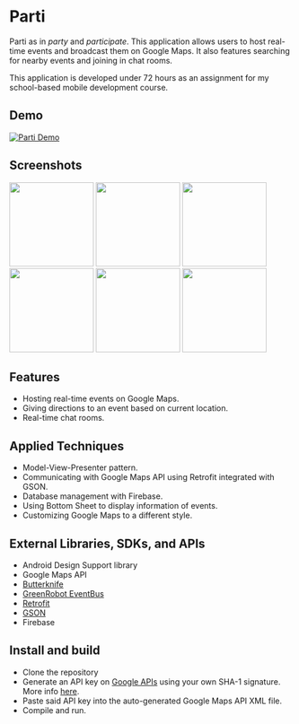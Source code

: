 # Parti

Parti as in *party* and *participate*. This application allows users to host real-time events and broadcast them on Google Maps. It also features searching for nearby events and joining in chat rooms.

This application is developed under 72 hours as an assignment for my school-based mobile development course.

## Demo

[![Parti Demo](https://i.imgur.com/xVSSH5B.png)](https://youtu.be/yDbAIvNSbJI "Parti Demo")

## Screenshots

<p display="block" margin="auto">
    <img src="https://i.imgur.com/5sCBkRM.png" width="150"/>
    <img src="https://i.imgur.com/BwjXqaO.png" width="150"/>
    <img src="https://i.imgur.com/MLDtuLV.png" width="150"/>
    <img src="https://i.imgur.com/rc2Lowg.png" width="150"/>
    <img src="https://i.imgur.com/ZPclDHg.png" width="150"/>
    <img src="https://i.imgur.com/XqDmHHl.png" width="150"/>
</p>

## Features

- Hosting real-time events on Google Maps.
- Giving directions to an event based on current location.
- Real-time chat rooms.

## Applied Techniques

- Model-View-Presenter pattern.
- Communicating with Google Maps API using Retrofit integrated with GSON.
- Database management with Firebase.
- Using Bottom Sheet to display information of events.
- Customizing Google Maps to a different style.

## External Libraries, SDKs, and APIs

- Android Design Support library
- Google Maps API
- [Butterknife](http://jakewharton.github.io/butterknife/)
- [GreenRobot EventBus](http://greenrobot.org/eventbus/)
- [Retrofit](http://square.github.io/retrofit/)
- [GSON](https://github.com/google/gson)
- Firebase

## Install and build

- Clone the repository
- Generate an API key on [Google APIs](https://console.developers.google.com/apis/) using your own SHA-1 signature. More info [here](https://stackoverflow.com/questions/15727912/sha-1-fingerprint-of-keystore-certificate).
- Paste said API key into the auto-generated Google Maps API XML file.
- Compile and run.